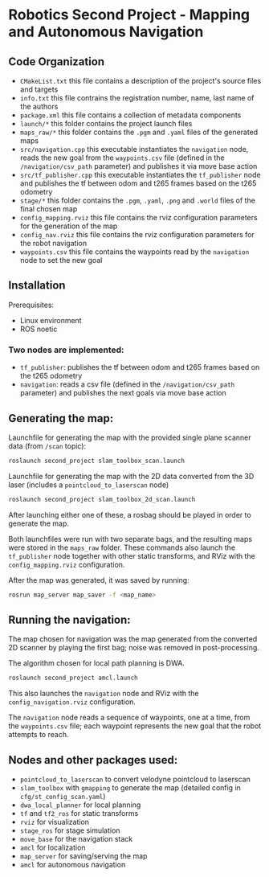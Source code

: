 # Robotics Second Project - Mapping and Autonomous Navigation

## Code Organization

- `CMakeList.txt` this file contains a description of the project's source files and targets
- `info.txt` this file contrains the registration number, name, last name of the authors 
- `package.xml` this file contains a collection of metadata components 
- `launch/*` this folder contains the project launch files 
- `maps_raw/*` this folder contains the `.pgm` and `.yaml` files of the generated maps
- `src/navigation.cpp` this executable instantiates the `navigation` node, reads the new goal from the `waypoints.csv` file (defined in the `/navigation/csv_path` parameter) and publishes it via move base action
- `src/tf_publisher.cpp` this executable instantiates the `tf_publisher` node and publishes the tf between odom and t265 frames based on the t265 odometry
- `stage/*` this folder contains the `.pgm`, `.yaml`, `.png` and `.world` files of the final chosen map
- `config_mapping.rviz` this file contains the rviz configuration parameters for the generation of the map
- `config_nav.rviz` this file contains the rviz configuration parameters for the robot navigation 
- `waypoints.csv` this file contains the waypoints read by the `navigation` node to set the new goal

## Installation 

Prerequisites:
  - Linux environment
  - ROS noetic  

### Two nodes are implemented:

- `tf_publisher`: publishes the tf between odom and t265 frames based on the t265 odometry
- `navigation`: reads a csv file (defined in the `/navigation/csv_path` parameter) and publishes the next goals via move base action

## Generating the map:

Launchfile for generating the map with the provided single plane scanner data (from `/scan` topic):

```bash
roslaunch second_project slam_toolbox_scan.launch
```

Launchfile for generating the map with the 2D data converted from the 3D laser (includes a `pointcloud_to_laserscan` node)

```bash
roslaunch second_project slam_toolbox_2d_scan.launch
```

After launching either one of these, a rosbag should be played in order to generate the map.

Both launchfiles were run with two separate bags, and the resulting maps were stored in the `maps_raw` folder.
These commands also launch the `tf_publisher` node together with other static transforms, and RViz with the `config_mapping.rviz` configuration.

After the map was generated, it was saved by running:

```bash
rosrun map_server map_saver -f <map_name>
```

## Running the navigation:

The map chosen for navigation was the map generated from the converted 2D scanner by playing the first bag; noise was removed in post-processing.

The algorithm chosen for local path planning is DWA. 

```bash
roslaunch second_project amcl.launch
```

This also launches the `navigation` node and RViz with the `config_navigation.rviz` configuration.

The `navigation` node reads a sequence of waypoints, one at a time, from the `waypoints.csv` file; each waypoint represents the new goal that the robot attempts to reach. 

## Nodes and other packages used:

- `pointcloud_to_laserscan` to convert velodyne pointcloud to laserscan
- `slam_toolbox` with `gmapping` to generate the map (detailed config in `cfg/st_config_scan.yaml`)
- `dwa_local_planner` for local planning 
- `tf` and `tf2_ros` for static transforms
- `rviz` for visualization
- `stage_ros` for stage simulation
- `move_base` for the navigation stack
- `amcl` for localization
- `map_server` for saving/serving the map
- `amcl` for autonomous navigation
